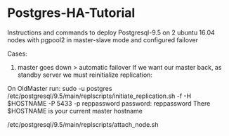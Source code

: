 # Postgres-HA-Tutorial

Instructions and commands to deploy Postgresql-9.5 on 2 ubuntu 16.04 nodes
with pgpool2 in master-slave mode and configured failover

Cases:
1. master goes down > automatic failover
If we want our master back, as standby server
we must reinitialize replication:

On OldMaster run:
sudo -u postgres /etc/postgresql/9.5/main/replscripts/initiate_replication.sh -f -H $HOSTNAME -P 5433 -p reppassword
password: reppassword
There $HOSTNAME is your current master hostname

/etc/postgresql/9.5/main/replscripts/attach_node.sh
